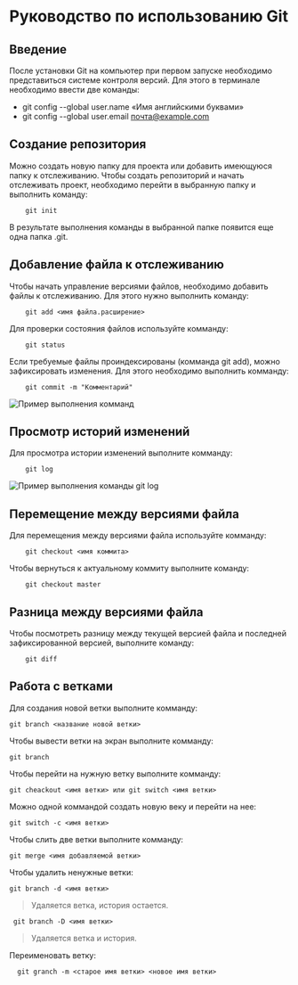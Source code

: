 # Руководство по использованию Git

## Введение

После установки Git на компьютер при первом запуске необходимо представиться системе контроля версий. Для этого в терминале необходимо ввести две команды:

* git config --global user.name «Имя английскими буквами»
* git config --global user.email почта@example.com

## Создание репозитория

Можно создать новую папку для проекта или добавить имеющуюся папку к отслеживанию. Чтобы создать репозиторий и начать отслеживать проект, необходимо перейти в выбранную папку и выполнить команду: 

        git init

В результате выполнения команды в выбранной папке появится еще одна папка .git.

## Добавление файла к отслеживанию

Чтобы начать управление версиями файлов, необходимо добавить файлы к отслеживанию. Для этого нужно выполнить команду:

        git add <имя файла.расширение>

Для проверки состояния файлов используйте комманду:

        git status

Если требуемые файлы проиндексированы (комманда git add), можно зафиксировать изменения. Для этого необходимо выполнить комманду:

        git commit -m "Комментарий"

![Пример выполнения комманд](2023-01-15_22-25-58.png)

## Просмотр историй изменений

Для просмотра истории изменений выполните комманду:

        git log

![Пример выполнения команды git log](git%20_log.png)


## Перемещение между версиями файла

Для перемещения между версиями файла используйте комманду:

        git checkout <имя коммита>
Чтобы вернуться к актуальному коммиту выполните команду:

        git checkout master

## Разница между версиями файла

Чтобы посмотреть разницу между текущей версией файла и последней зафиксированной версией, выполните команду:

        git diff

## Работа с ветками

Для создания новой ветки выполните комманду:

```
git branch <название новой ветки>
```

Чтобы вывести ветки на экран выполните комманду:

```
git branch
```
Чтобы перейти на нужную ветку выполните комманду:

```
git cheackout <имя ветки> или git switch <имя ветки>
 ```
Можно одной коммандой создать новую веку и перейти на нее:

```
git switch -c <имя ветки>
```
Чтобы слить две ветки выполните комманду:

```
git merge <имя добавляемой ветки>
```
Чтобы удалить ненужные ветки:
```
git branch -d <имя ветки>
```
> Удаляется ветка, история остается.

     git branch -D <имя ветки>

> Удаляется ветка и история.

Переименовать ветку:

      git granch -m <старое имя ветки> <новое имя ветки>

